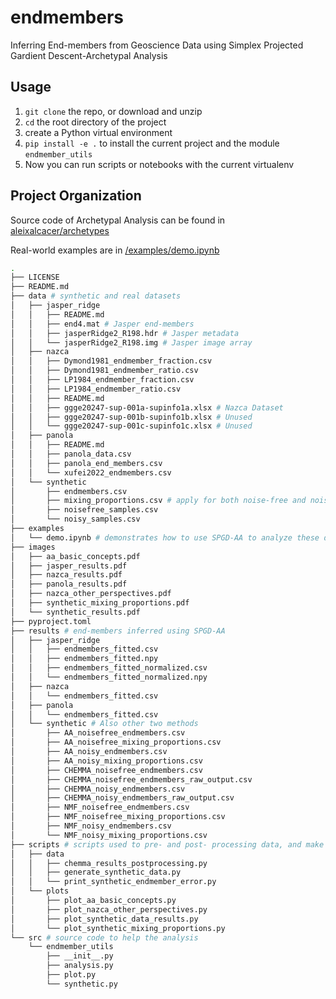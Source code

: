 # endmembers

Inferring End-members from Geoscience Data using Simplex Projected Gardient Descent-Archetypal Analysis

## Usage
1. `git clone` the repo, or download and unzip
2. `cd` the root directory of the project
3. create a Python virtual environment
4. `pip install -e .` to install the current project and the module `endmember_utils`
5. Now you can run scripts or notebooks with the current virtualenv

## Project Organization

Source code of Archetypal Analysis can be found in [aleixalcacer/archetypes](https://github.com/aleixalcacer/archetypes)

Real-world examples are in [/examples/demo.ipynb](/examples/demo.ipynb)

```bash
.
├── LICENSE
├── README.md
├── data # synthetic and real datasets
│   ├── jasper_ridge
│   │   ├── README.md
│   │   ├── end4.mat # Jasper end-members
│   │   ├── jasperRidge2_R198.hdr # Jasper metadata
│   │   └── jasperRidge2_R198.img # Jasper image array
│   ├── nazca
│   │   ├── Dymond1981_endmember_fraction.csv
│   │   ├── Dymond1981_endmember_ratio.csv
│   │   ├── LP1984_endmember_fraction.csv
│   │   ├── LP1984_endmember_ratio.csv
│   │   ├── README.md
│   │   ├── ggge20247-sup-001a-supinfo1a.xlsx # Nazca Dataset
│   │   ├── ggge20247-sup-001b-supinfo1b.xlsx # Unused
│   │   └── ggge20247-sup-001c-supinfo1c.xlsx # Unused
│   ├── panola
│   │   ├── README.md
│   │   ├── panola_data.csv
│   │   ├── panola_end_members.csv
│   │   └── xufei2022_endmembers.csv
│   └── synthetic
│       ├── endmembers.csv
│       ├── mixing_proportions.csv # apply for both noise-free and noisy data
│       ├── noisefree_samples.csv
│       └── noisy_samples.csv
├── examples
│   └── demo.ipynb # demonstrates how to use SPGD-AA to analyze these datasets
├── images
│   ├── aa_basic_concepts.pdf
│   ├── jasper_results.pdf
│   ├── nazca_results.pdf
│   ├── panola_results.pdf
│   ├── nazca_other_perspectives.pdf
│   ├── synthetic_mixing_proportions.pdf
│   └── synthetic_results.pdf
├── pyproject.toml
├── results # end-members inferred using SPGD-AA
│   ├── jasper_ridge
│   │   ├── endmembers_fitted.csv
│   │   ├── endmembers_fitted.npy
│   │   ├── endmembers_fitted_normalized.csv
│   │   └── endmembers_fitted_normalized.npy
│   ├── nazca
│   │   └── endmembers_fitted.csv
│   ├── panola
│   │   └── endmembers_fitted.csv
│   └── synthetic # Also other two methods
│       ├── AA_noisefree_endmembers.csv
│       ├── AA_noisefree_mixing_proportions.csv
│       ├── AA_noisy_endmembers.csv
│       ├── AA_noisy_mixing_proportions.csv
│       ├── CHEMMA_noisefree_endmembers.csv
│       ├── CHEMMA_noisefree_endmembers_raw_output.csv
│       ├── CHEMMA_noisy_endmembers.csv
│       ├── CHEMMA_noisy_endmembers_raw_output.csv
│       ├── NMF_noisefree_endmembers.csv
│       ├── NMF_noisefree_mixing_proportions.csv
│       ├── NMF_noisy_endmembers.csv
│       └── NMF_noisy_mixing_proportions.csv
├── scripts # scripts used to pre- and post- processing data, and make some plots
│   ├── data
│   │   ├── chemma_results_postprocessing.py
│   │   ├── generate_synthetic_data.py
│   │   └── print_synthetic_endmember_error.py
│   └── plots
│       ├── plot_aa_basic_concepts.py
│       ├── plot_nazca_other_perspectives.py
│       ├── plot_synthetic_data_results.py
│       └── plot_synthetic_mixing_proportions.py
└── src # source code to help the analysis
    └── endmember_utils
        ├── __init__.py
        ├── analysis.py
        ├── plot.py
        └── synthetic.py
```